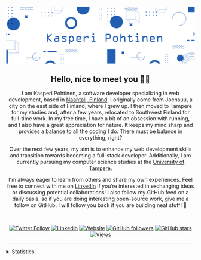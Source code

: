 <p align="center">
    <img align="center" alt="visitors" src="./profile_animation.svg" />
</p>

<div align="center">
    
## Hello, nice to meet you 👋🤠

I am Kasperi Pohtinen, a software developer specializing in web development, based in [Naantali, Finland](https://www.google.com/search?q=naantali+finland). I originally come from Joensuu, a city on the east side of Finland, where I grew up. I then moved to Tampere for my studies and, after a few years, relocated to Southwest Finland for full-time work. In my free time, I have a bit of an obsession with running, and I also have a great appreciation for nature. It keeps my mind sharp and provides a balance to all the coding I do. There must be balance in everything, right?

Over the next few years, my aim is to enhance my web development skills and transition towards becoming a full-stack developer. Additionally, I am currently pursuing my computer science studies at the [University of Tampere](https://www.tuni.fi/en).

I'm always eager to learn from others and share my own experiences. Feel free to connect with me on [LinkedIn](https://www.linkedin.com/in/kpohtinen) if you’re interested in exchanging ideas or discussing potential collaborations! I also follow my GitHub feed on a daily basis, so if you are doing interesting open-source work, give me a follow on GitHub. I will follow you back if you are building neat stuff! 💎
    
<br/>
    
[![Twitter Follow](https://img.shields.io/twitter/follow/KPohtinen?style=flat&colorA=225fb2&colorB=225fb2&logo=twitter&logoColor=white)](https://twitter.com/intent/follow?screen_name=KPohtinen)
[![Linkedin](https://img.shields.io/badge/LinkedIn-0077B5?style=for-the-badge&logo=linkedin&logoColor=white&style=flat&color=225fb2)](https://www.linkedin.com/in/kpohtinen)
[![Website](https://img.shields.io/badge/kassq.dev--green?style=flat&colorA=225fb2&colorB=225fb2&logo=google%20chrome&logoColor=white)](https://www.kassq.dev)
[![GitHub followers](https://img.shields.io/github/followers/KasperiP?style=flat&colorA=225fb2&colorB=225fb2&label=Follow)](https://github.com/KasperiP)
[![GitHub stars](https://img.shields.io/github/stars/KasperiP?style=flat&colorA=225fb2&colorB=225fb2)](https://github.com/KasperiP)
[![Views](https://komarev.com/ghpvc/?username=KasperiP&color=225fb2)](https://www.kassq.dev)
</div>

<hr>

<details><summary>Statistics</summary>

![Github statistics](https://github-readme-stats.vercel.app/api?username=KasperiP&show_icons=true)

![Used languages](https://github-readme-stats.vercel.app/api/top-langs/?username=KasperiP&layout=compact)

</details>
